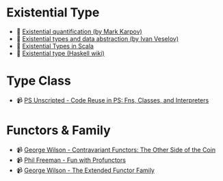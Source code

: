 # Existential Type
- 📖 [Existential quantification (by Mark Karpov)](https://markkarpov.com/post/existential-quantification.html)
- 📖 [Existential types and data abstraction (by Ivan Veselov)](http://iveselov.info/posts/2012-08-30-existential-types.html)
- 📖 [Existential Types in Scala](https://dzone.com/articles/existential-types-in-scala)
- 📖 [Existential type (Haskell wiki)](https://wiki.haskell.org/Existential_type)

# Type Class
- 📹 [PS Unscripted - Code Reuse in PS: Fns, Classes, and Interpreters](https://www.youtube.com/watch?v=GlUcCPmH8wI)

# Functors & Family
- 📹 [George Wilson - Contravariant Functors: The Other Side of the Coin](https://www.youtube.com/watch?v=IJ_bVVsQhvc)
- 📹 [Phil Freeman - Fun with Profunctors](https://www.youtube.com/watch?v=OJtGECfksds)
- 📹 [George Wilson - The Extended Functor Family](https://www.youtube.com/watch?v=JZPXzJ5tp9w)
